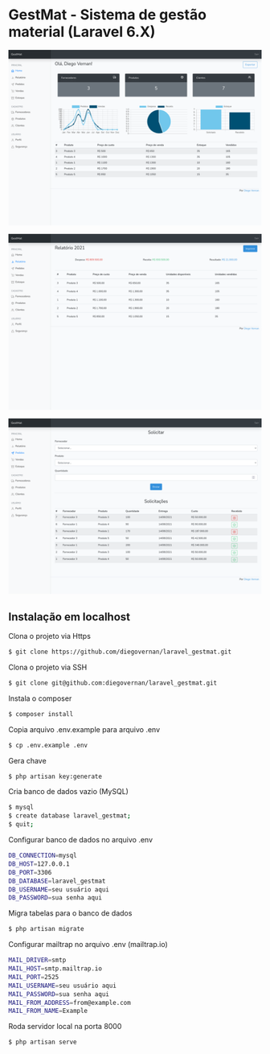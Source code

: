 # GestMat - Sistema de gestão material (Laravel 6.X)

![alt test](screenshots/1.png)

![alt test](screenshots/2.png)

![alt test](screenshots/3.png)

## Instalação em localhost

Clona o projeto via Https
```bash
$ git clone https://github.com/diegovernan/laravel_gestmat.git
```

Clona o projeto via SSH
```bash
$ git clone git@github.com:diegovernan/laravel_gestmat.git
```

Instala o composer
```bash
$ composer install
```

Copia arquivo .env.example para arquivo .env
```bash
$ cp .env.example .env
```

Gera chave
```bash
$ php artisan key:generate
```

Cria banco de dados vazio (MySQL)
```bash
$ mysql
$ create database laravel_gestmat;
$ quit;
```

Configurar banco de dados no arquivo .env
```bash
DB_CONNECTION=mysql
DB_HOST=127.0.0.1
DB_PORT=3306
DB_DATABASE=laravel_gestmat
DB_USERNAME=seu usuário aqui
DB_PASSWORD=sua senha aqui
```

Migra tabelas para o banco de dados
```bash
$ php artisan migrate
```

Configurar mailtrap no arquivo .env (mailtrap.io)
```bash
MAIL_DRIVER=smtp
MAIL_HOST=smtp.mailtrap.io
MAIL_PORT=2525
MAIL_USERNAME=seu usuário aqui
MAIL_PASSWORD=sua senha aqui
MAIL_FROM_ADDRESS=from@example.com
MAIL_FROM_NAME=Example
```

Roda servidor local na porta 8000
```bash
$ php artisan serve
```
